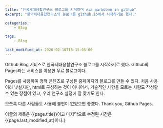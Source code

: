 ```yaml
---
title: "한국세대융합연구소 블로그를 시작하며 via markdown in github"
excerpt: "한국세대융합연구소의 블로그를 github.io에서 시작하기로 했다."

categories:
	- Blog

tags:
	- Blog

last_modified_at: 2020-02-10T15:15-05:00
---
```


Github Blog 서비스로 한국세대융합연구소 블로그를 시작하기로 했다.
Github의 Pages라는 서비스를 이용한 무료 블로그이다.

Pages를 사용하여 정적 콘텐츠로 구성된 홈페이지와 블로그를 만들 수 있다.
처음 사용이라 낯설지만, html로 구성하는 것이 아니어서, 기술적인 사항을 모르는 사람도 작성할 수 있는 장점이 있고, 우리 연구소 실정에 잘 맞기도 한다.

모쪼록 다른 사람들도 사용에 불편이 없었으면 좋겠다.
Thank you, Github Pages.

이글의 제목은 {{page.title}}이고
마지막으로 수정된 시간은 {{page.last_modified_at}이다.}	
